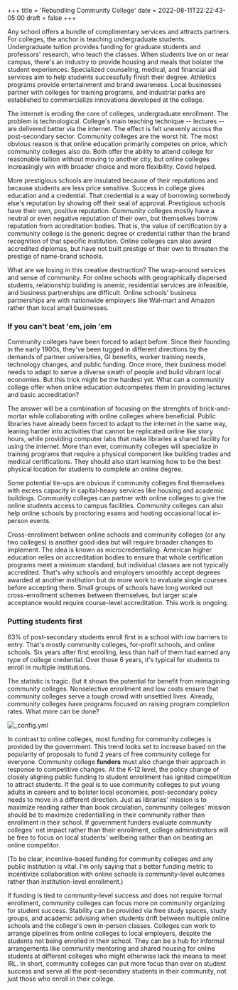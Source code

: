 +++
title = 'Rebundling Community College'
date = 2022-08-11T22:22:43-05:00
draft = false
+++

Any school offers a bundle of complimentary services and attracts partners. For colleges, the anchor is teaching undergraduate students. Undergraduate tuition provides funding for graduate students and professors' research, who teach the classes. When students live on or near campus, there's an industry to provide housing and meals that bolster the student experiences. Specialized counseling, medical, and financial aid services aim to help students successfully finish their degree. Athletics programs provide entertainment and brand awareness. Local businesses partner with colleges for training programs, and industrial parks are established to commercialize innovations developed at the college.

The internet is eroding the core of colleges, undergraduate enrollment. The problem is technological. College's main teaching technique -- lectures -- are delivered better via the internet. The effect is felt unevenly across the post-secondary sector. Community colleges are the worst hit. The most obvious reason is that online education primarily competes on price, which community colleges also do. Both offer the ability to attend college for reasonable tuition without moving to another city, but online colleges increasingly win with broader choice and more flexibility. Covid helped. 

More prestigious schools are insulated because of their reputations and because students are less price sensitive. Success in college gives education and a credential. That credential is a way of borrowing somebody else's reputation by showing off their seal of approval. Prestigious schools have their own, positive reputation. Community colleges mostly have a neutral or even negative reputation of their own, but themselves borrow reputation from accreditation bodies. That is, the value of certification by a community college is the generic degree or credential rather than the brand recognition of that specific institution. Online colleges can also award accredited diplomas, but have not built prestige of their own to threaten the prestige of name-brand schools.

What are we losing in this creative destruction? The wrap-around services and sense of community. For online schools with geographically dispersed students, relationship building is anemic, residential services are infeasible, and business partnerships are difficult. Online schools' business partnerships are with nationwide employers like Wal-mart and Amazon rather than local small businesses.

### If you can't beat 'em, join 'em

Community colleges have been forced to adapt before. Since their founding in the early 1900s, they've been tugged in different directions by the demands of partner universities, GI benefits, worker training needs, technology changes, and public funding. Once more, their business model needs to adapt to serve a diverse swath of people and build vibrant local economies. But this trick might be the hardest yet. What can a community college offer when online education outcompetes them in providing lectures and basic accreditation?

The answer will be a combination of focusing on the strenghts of brick-and-mortar while collaborating with online colleges where beneficial. Public libraries have already been forced to adapt to the internet in the same way, leaning harder into activities that cannot be replicated online like story hours, while providing computer labs that make libraries a shared facility for using the internet. More than ever, community colleges will specialize in training programs that require a physical component like building trades and medical certifications. They should also start learning how to be the best physical location for students to complete an online degree.

Some potential tie-ups are obvious if community colleges find themselves with excess capacity in capital-heavy services like housing and academic buildings. Community colleges can partner with online colleges to give the online students access to campus facilities. Community colleges can also help online schools by proctoring exams and hosting occasional local in-person events. 

Cross-enrollment between online schools and community colleges (or any two colleges) is another good idea but will require broader changes to implement. The idea is known as microcredentialing. American higher education relies on accreditation bodies to ensure that whole certification programs meet a minimum standard, but individual classes are not typically accredited. That's why schools and employers smoothly accept degrees awarded at another institution but do more work to evaluate single courses before accepting them. Small groups of schools have long worked out cross-enrollment schemes between themselves, but larger scale acceptance would require course-level accreditation. This work is ongoing.

### Putting students first

63% of post-secondary students enroll first in a school with low barriers to entry. That's mostly community colleges, for-profit schools, and online schools. Six years after first enrolling, less than half of them had earned any type of college credential. Over those 6 years, it's typical for students to enroll in multiple institutions.

The statistic is tragic. But it shows the potential for benefit from reimagining community colleges. Nonselective enrollment and low costs ensure that community colleges serve a tough crowd with unsettled lives. Already, community colleges have programs focused on raising program completion rates. What more can be done?

![_config.yml](/images/nces.png)

In contrast to online colleges, most funding for community colleges is provided by the government. This trend looks set to increase based on the popularity of proposals to fund 2 years of free community college for everyone. Community college **funders** must also change their approach in response to competitive changes. At the K-12 level, the policy change of closely aligning public funding to student enrollment has ignited competition to attract students. If the goal is to use community colleges to put young adults in careers and to bolster local economies, post-secondary policy needs to move in a different direction. Just as libraries' mission is to maximize reading rather than book circulation, community colleges' mission should be to maximize credentialling in their community rather than enrollment in their school. If government funders evaluate community colleges' net impact rather than their enrollment, college administrators will be free to focus on local students' wellbeing rather than on beating an online competitor.

(To be clear, incentive-based funding for community colleges and any public institution is vital. I'm only saying that a better funding metric to incentivize collaboration with online schools is community-level outcomes rather than institution-level enrollment.)

If funding is tied to community-level success and does not require formal enrollment, community colleges can focus more on community organizing for student success. Stability can be provided via free study spaces, study groups, and academic advising when students drift between multiple online schools and the college's own in-person classes. Colleges can work to arrange pipelines from online colleges to local employers, despite the students not being enrolled in their school. They can be a hub for informal arrangements like community mentoring and shared housing for online students at different colleges who might otherwise lack the means to meet IRL. In short, community colleges can put more focus than ever on student success and serve all the post-secondary students in their community, not just those who enroll in their college. 
